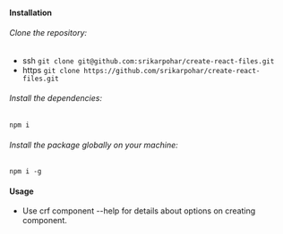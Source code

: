 #### Installation
 ###### Clone the repository:
  - ssh
   `git clone git@github.com:srikarpohar/create-react-files.git`
  - https
   `git clone https://github.com/srikarpohar/create-react-files.git`
 ###### Install the dependencies:
  `npm i`
 ###### Install the package globally on your machine:
  `npm i -g`

#### Usage
 - Use crf component --help for details about options on creating component. 
